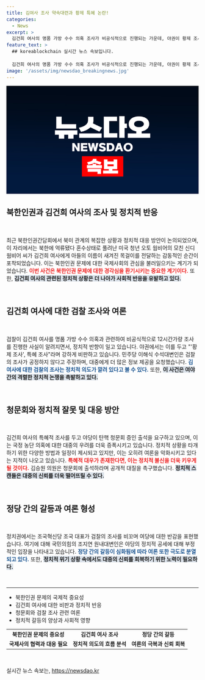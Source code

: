 ```yaml
---
title: 김여사 조사 약속대련과 황제 특혜 논란!
categories:
  - News
excerpt: >
  김건희 여사의 명품 가방 수수 의혹 조사가 비공식적으로 진행되는 가운데, 야권이 황제 조사라며 날선 비판을 쏟아냈다. 민주당은 김 여사가 청문회 증인으로서 떳떳하게 나설 것을 촉구하며, 정치적 의혹을 연결짓고 있다.
feature_text: >
  ## koreablockchain 실시간 뉴스 속보입니다.

  김건희 여사의 명품 가방 수수 의혹 조사가 비공식적으로 진행되는 가운데, 야권이 황제 조사라며 날선 비판을 쏟아냈다. 민주당은 김 여사가 청문회 증인으로서 떳떳하게 나설 것을 촉구하며, 정치적 의혹을 연결짓고 있다.
image: '/assets/img/newsdao_breakingnews.jpg'
---
```


<p><img src="/assets/img/newsdao_breakingnews.jpg" alt="koreablockchain 속보" /></p>

<h2 data-ke-size="size26">북한인권과 김건희 여사의 조사 및 정치적 반응</h2>

<p data-ke-size="size16">&nbsp;</p>

<p data-ke-size="size16">최근 북한인권간담회에서 북미 관계의 복잡한 상황과 정치적 대응 방안이 논의되었으며, 이 자리에서는 북한에 억류됐다 혼수상태로 풀려난 미국 청년 오토 웜비어의 모친 신디 웜비어 씨가 김건희 여사에게 아들의 이름이 새겨진 목걸이를 전달하는 감동적인 순간이 포착되었습니다. 이는 북한인권 문제에 대한 국제사회의 관심을 불러일으키는 계기가 되었습니다. <b><span style="color: #ee2323;">이번 사건은 북한인권 문제에 대한 경각심을 환기시키는 중요한 계기이다.</span></b> 또한, <b><span style="background-color: #21538527;">김건희 여사의 관련된 정치적 상황은 더 나아가 사회적 반응을 유발하고 있다.</span></b></p>

<p data-ke-size="size16">&nbsp;</p>

<h2 data-ke-size="size26">김건희 여사에 대한 검찰 조사와 여론</h2>

<p data-ke-size="size16">&nbsp;</p>

<p data-ke-size="size16">검찰이 김건희 여사를 명품 가방 수수 의혹과 관련하여 비공식적으로 12시간가량 조사를 진행한 사실이 알려지면서, 정치적 반향이 일고 있습니다. 야권에서는 이를 두고 "'황제 조사', 특혜 조사"라며 강하게 비판하고 있습니다. 민주당 이해식 수석대변인은 검찰의 조사가 공정하지 않다고 주장하며, 대중에게 더 많은 정보 제공을 요청했습니다. <b><span style="color: #1a5490;">김 여사에 대한 검찰의 조사는 정치적 의도가 깔려 있다고 볼 수 있다.</span></b> 또한, <b><span style="background-color: #21538527;">이 사건은 여야 간의 격렬한 정치적 논쟁을 촉발하고 있다.</span></b></p>

<p data-ke-size="size16">&nbsp;</p>

<h2 data-ke-size="size26">청문회와 정치적 잘못 및 대응 방안</h2>

<p data-ke-size="size16">&nbsp;</p>

<p data-ke-size="size16">김건희 여사의 특혜적 조사를 두고 야당이 탄핵 청문회 증인 출석을 요구하고 있으며, 이는 국정 농단 의혹에 대한 대중의 우려를 더욱 증폭시키고 있습니다. 정치적 상황을 타개하기 위한 다양한 방법과 일정이 제시되고 있지만, 이는 오히려 여론을 악화시키고 있다는 지적이 나오고 있습니다. <b><span style="color: #ee2323;">특혜적 대우가 존재한다면, 이는 정치적 불신을 더욱 키우게 될 것이다.</span></b> 김승원 의원은 청문회에 출석하라며 공개적 대질을 촉구했습니다. <b><span style="background-color: #21538527;">정치적 스캔들은 대중의 신뢰를 더욱 떨어뜨릴 수 있다.</span></b></p>

<p data-ke-size="size16">&nbsp;</p>

<h2 data-ke-size="size26">정당 간의 갈등과 여론 형성</h2>

<p data-ke-size="size16">&nbsp;</p>

<p data-ke-size="size16">정치권에서는 조국혁신당 조국 대표가 검찰의 조사를 비꼬며 여당에 대한 반감을 표현했습니다. 여기에 대해 국민의힘의 조지연 원내대변인은 야당의 정치적 공세에 대해 부정적인 입장을 나타내고 있습니다. <b><span style="color: #1a5490;">정당 간의 갈등이 심화됨에 따라 여론 또한 극도로 분열되고 있다.</span></b> 또한, <b><span style="background-color: #21538527;">정치적 위기 상황 속에서도 대중의 신뢰를 회복하기 위한 노력이 필요하다.</span></b></p>

<p data-ke-size="size16">&nbsp;</p>

<hr />

<ul>
    <li>북한인권 문제의 국제적 중요성</li>
    <li>김건희 여사에 대한 비판과 정치적 반응</li>
    <li>청문회와 검찰 조사 관련 여론</li>
    <li>정치적 갈등의 양상과 사회적 영향</li>
</ul>

<table style="width: 100%;">
    <tr>
        <td style="text-align: center; height: 17px;"><b>북한인권 문제의 중요성</b></td>
        <td style="text-align: center; height: 17px;"><b>김건희 여사 조사</b></td>
        <td style="text-align: center; height: 17px;"><b>정당 간의 갈등</b></td>
    </tr>
    <tr>
        <td style="text-align: center; height: 17px;"><b>국제사의 협력과 대응 필요</b></td>
        <td style="text-align: center; height: 17px;"><b>정치적 의도의 흐름 분석</b></td>
        <td style="text-align: center; height: 17px;"><b>여론의 극복과 신뢰 회복</b></td>
    </tr>
</table>

<p data-ke-size="size16">&nbsp;</p>
실시간 뉴스 속보는, <a href="https://newsdao.kr" rel="dofollow">https://newsdao.kr</a>


